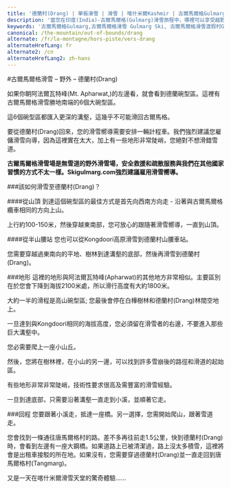 ```yaml
---
title: '德蘭村(Drang) | 單板滑雪 | 滑雪 | 喀什米爾Kashmir | 古爾馬爾格Gulmarg | 印度India | Skigulmarg.com'
description: '當您在印度(India)-古爾馬爾格(Gulmarg)滑雪旅程中，哪裡可以享受越野滑雪探險之旅？ 從古爾馬爾格(Gulmarg)雪場滑至德蘭村(Drang)約有1800米，您將會擁有前所未有的感官享受。'
keywords: '古爾馬爾格Gulmarg,古爾馬爾格滑雪 Gulmarg Ski, 古爾馬爾格滑雪渡假村Gulmarg Ski Resort, 喀什米爾滑雪Skiing in the Himalayas, 印度滑雪Skiing in India, 喜馬拉雅Himalaya, 喀什米爾Kashmir, Skigulmarg.com'
canonical: /the-mountain/out-of-bounds/drang
alternate: /fr/la-montagne/hors-piste/vers-drang
alternateHrefLang: fr
alternate2: /cn
alternateHrefLang2: zh-hans
---
```


#古爾馬爾格滑雪 – 野外 – 德蘭村(Drang)

如果你朝阿法爾瓦特峰(Mt. Apharwat,)的左邊看，就會看到德蘭碗型區。這裡有古爾馬爾格滑雪勝地南端的6個大碗型區。

這6個碗型區都匯入更深的溝壑，這幾乎不可能滑回古爾馬格。

要從德蘭村(Drang)回來，您的滑雪嚮導需要安排一輛計程車。我們強烈建議您雇傭滑雪向導，因為這裡實在太大，加上有一些地形非常陡峭，您絕對不想滑錯雪道。

**古爾馬爾格滑雪場是無雪道的野外滑雪場，安全救援和疏散服務與我們在其他國家習慣的方式不太一樣。Skigulmarg.com強烈建議雇用滑雪嚮導。**

###該如何滑雪至德蘭村(Drang)？

####從山頂
到達這個碗型區的最佳方式是首先向西南方向走 - 沿著與古爾馬爾格纜車相同的方向上山。

上行約100-150米，然後穿越東南部，您可放心的跟隨著滑雪嚮導，一直到山頂。

####從半山腰站
您也可以從Kongdoori高原滑雪到德蘭村山腰車站。

您需要穿越過東南向的平地、樹林到達溝壑的底部，然後再滑雪到德蘭村(Drang)。

###地形
這裡的地形與阿法爾瓦特峰(Apharwat)的其他地方非常相似。主要區別在於您會下降到海拔2100米處，所以滑行高度有大約1800米。

大約一半的滑程是高山碗型區; 您最後會停在白樺樹林和德蘭村(Drang)林間空地上。

一旦達到與Kongdoori相同的海拔高度，您必須留在滑雪者的右邊，不要進入那些巨大溝壑中。

您必需要爬上一座小山丘。

然後，您將在樹林裡，在小山的另一邊，可以找到許多雪崩後的路徑和滑道的起始區。

有些地形非常非常陡峭，技術性要求很高及需豐富的滑雪經驗。

一旦到達底部，只需要沿著溝壑一直走到小溪，並順著它走。

###回程
您要跟著小溪走，抵達一座橋。另一選擇，您需開始爬山，跟著雪道走。

您會找到一條通往唐馬爾格村的路。差不多再往前走1.5公里，快到德蘭村(Drang)時，會看到左邊有一座大鋼橋。如果道路上已被清潔過，路上沒太多積雪，這裡將會是出租車接駁的所在地。如果沒有，您需要穿過德蘭村(Drang)並一直走回到唐馬爾格村(Tangmarg)。

又是一天在喀什米爾滑雪天堂的驚奇體驗......
